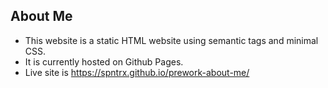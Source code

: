 ## About Me 

* This website is a static HTML website using semantic tags and minimal CSS. 
* It is currently hosted on Github Pages.
* Live site is https://spntrx.github.io/prework-about-me/
